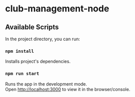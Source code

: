 # club-management-node

## Available Scripts

In the project directory, you can run:

### `npm install`
Installs project's dependencies.

### `npm run start`

Runs the app in the development mode.\
Open [http://localhost:3000](http://localhost:3000) to view it in the browser/console.
